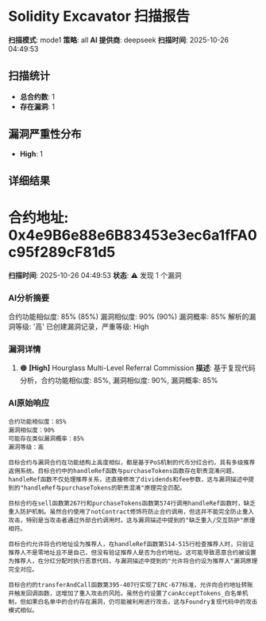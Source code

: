 # Solidity Excavator 扫描报告

**扫描模式**: mode1
**策略**: all
**AI 提供商**: deepseek
**扫描时间**: 2025-10-26 04:49:53

## 扫描统计

- **总合约数**: 1
- **存在漏洞**: 1

## 漏洞严重性分布

- **High**: 1

## 详细结果

# 合约地址: 0x4e9B6e88e6B83453e3ec6a1fFA0c95f289cF81d5

**扫描时间**: 2025-10-26 04:49:53
**状态**: ⚠️ 发现 1 个漏洞

### AI分析摘要

合约功能相似度: 85% (85%)
漏洞相似度: 90% (90%)
漏洞概率: 85%
解析的漏洞等级: '高'
已创建漏洞记录，严重等级: High


### 漏洞详情

1. 🟠 **[High]** Hourglass Multi-Level Referral Commission
   **描述**: 基于复现代码分析，合约功能相似度: 85%, 漏洞相似度: 90%, 漏洞概率: 85%

### AI原始响应

```
合约功能相似度：85%
漏洞相似度：90%
可能存在类似漏洞概率：85%
漏洞等级：高

目标合约与漏洞合约在功能结构上高度相似，都是基于PoS机制的代币分红合约，具有多级推荐返佣系统。目标合约中的handleRef函数与purchaseTokens函数存在职责混淆问题，handleRef函数不仅处理推荐关系，还直接修改了dividends和fee参数，这与漏洞描述中提到的"handleRef与purchaseTokens的职责混淆"原理完全匹配。

目标合约在sell函数第267行和purchaseTokens函数第574行调用handleRef函数时，缺乏重入防护机制。虽然合约使用了notContract修饰符防止合约调用，但这并不能完全防止重入攻击，特别是当攻击者通过外部合约调用时。这与漏洞描述中提到的"缺乏重入/交互防护"原理相符。

目标合约允许将合约地址设为推荐人，在handleRef函数第514-515行检查推荐人时，只验证推荐人不是零地址且不是自己，但没有验证推荐人是否为合约地址。这可能导致恶意合约被设置为推荐人，在分红分配时执行恶意代码，与漏洞描述中提到的"允许将合约设为推荐人"漏洞原理完全对应。

目标合约的transferAndCall函数第395-407行实现了ERC-677标准，允许向合约地址转账并触发回调函数，这增加了重入攻击的风险。虽然合约设置了canAcceptTokens_白名单机制，但如果白名单中的合约存在漏洞，仍可能被利用进行攻击，这与Foundry复现代码中的攻击模式相似。
```

